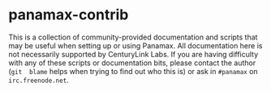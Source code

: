 panamax-contrib
===============

This is a collection of community-provided documentation and scripts that may 
be useful when setting up or using Panamax. All documentation here is not 
necessarily supported by CenturyLink Labs. If you are having difficulty with 
any of these scripts or documentation bits, please contact the author (`git 
blame` helps when trying to find out who this is) or ask in `#panamax` on 
`irc.freenode.net`.
